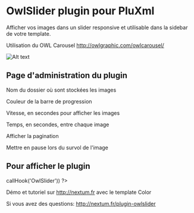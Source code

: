 OwlSlider plugin pour PluXml
=========
Afficher vos images dans un slider responsive et utilisable dans la sidebar de votre template.

Utilisation du OWL Carousel http://owlgraphic.com/owlcarousel/


![Alt text](http://nextum.fr/owlslider.png)


Page d'administration du plugin
--------------

Nom du dossier où sont stockées les images

Couleur de la barre de progression

Vitesse, en secondes pour afficher les images

Temps, en secondes, entre chaque image

Afficher la pagination

Mettre en pause lors du survol de l'image


Pour afficher le plugin
--------------

<?php eval($plxShow->callHook('OwlSlider')) ?> 

Démo et tutoriel sur http://nextum.fr  avec le template Color

Si vous avez des questions: http://nextum.fr/plugin-owlslider



